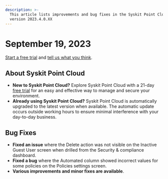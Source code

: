 ```yaml
---
description: >-
  This article lists improvements and bug fixes in the Syskit Point Cloud
  version 2023.4.0.XX
---
```


# September 19, 2023

[Start a free trial](https://www.syskit.com/products/point/free-trial/) and [tell us what you think](https://www.syskit.com/company/contact-us/).

## About Syskit Point Cloud

* **New to Syskit Point Cloud?** Explore Syskit Point Cloud with a 21-day [free trial](https://www.syskit.com/products/point/free-trial/) for an easy and effective way to manage and secure your environment.
* **Already using Syskit Point Cloud?** Syskit Point Cloud is automatically upgraded to the latest version when available. The automatic update occurs outside working hours to ensure minimal interference with your day-to-day business.

## Bug Fixes

* **Fixed an issue** where the Delete action was not visible on the Inactive Guest User screen when drilled from the Security & compliance dashboard.
* **Fixed a bug** where the Automated column showed incorrect values for some policies on the Policies settings screen.
* **Various improvements and minor fixes are available**.
